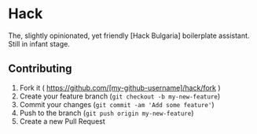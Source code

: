 # Hack

The, slightly opinionated, yet friendly [Hack Bulgaria] boilerplate assistant.
Still in infant stage.

## Contributing

1. Fork it ( https://github.com/[my-github-username]/hack/fork )
2. Create your feature branch (`git checkout -b my-new-feature`)
3. Commit your changes (`git commit -am 'Add some feature'`)
4. Push to the branch (`git push origin my-new-feature`)
5. Create a new Pull Request
